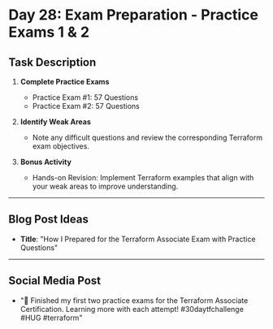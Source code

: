 # Day 28: Exam Preparation - Practice Exams 1 & 2

## Task Description

1. **Complete Practice Exams**
   - Practice Exam #1: 57 Questions
   - Practice Exam #2: 57 Questions

2. **Identify Weak Areas**
   - Note any difficult questions and review the corresponding Terraform exam objectives.

3. **Bonus Activity**
   - Hands-on Revision: Implement Terraform examples that align with your weak areas to improve understanding.

---

## Blog Post Ideas
- **Title**: "How I Prepared for the Terraform Associate Exam with Practice Questions"

---

## Social Media Post
- "🎯 Finished my first two practice exams for the Terraform Associate Certification. Learning more with each attempt! #30daytfchallenge #HUG #terraform"





